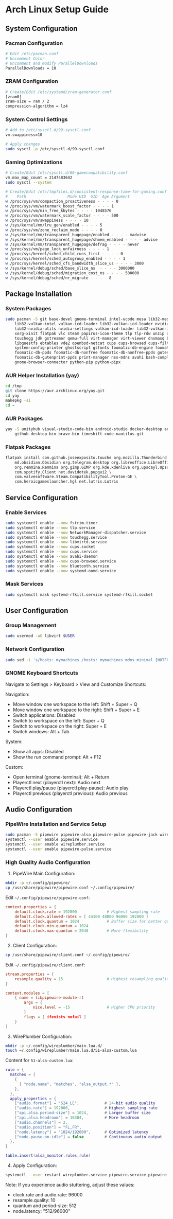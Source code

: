 # Arch Linux Setup Guide

## System Configuration

### Pacman Configuration
```bash
# Edit /etc/pacman.conf
# Uncomment Color
# Uncomment and modify ParallelDownloads
ParallelDownloads = 10
```

### ZRAM Configuration
```bash
# Create/Edit /etc/systemd/zram-generator.conf
[zram0]
zram-size = ram / 2
compression-algorithm = lz4
```

### System Control Settings
```bash
# Add to /etc/sysctl.d/99-sysctl.conf
vm.swappiness=10

# Apply changes
sudo sysctl -p /etc/sysctl.d/99-sysctl.conf
```

### Gaming Optimizations
```bash
# Create/Edit /etc/sysctl.d/80-gamecompatibility.conf
vm.max_map_count = 2147483642
sudo sysctl --system

# Create/Edit /etc/tmpfiles.d/consistent-response-time-for-gaming.conf
#    Path                  Mode UID  GID  Age Argument
w /proc/sys/vm/compaction_proactiveness - - - - 0
w /proc/sys/vm/watermark_boost_factor - - - - 1
w /proc/sys/vm/min_free_kbytes - - - - 1048576
w /proc/sys/vm/watermark_scale_factor - - - - 500
w /proc/sys/vm/swappiness - - - - 10
w /sys/kernel/mm/lru_gen/enabled - - - - 5
w /proc/sys/vm/zone_reclaim_mode - - - - 0
w /sys/kernel/mm/transparent_hugepage/enabled - - - - madvise
w /sys/kernel/mm/transparent_hugepage/shmem_enabled - - - - advise
w /sys/kernel/mm/transparent_hugepage/defrag - - - - never
w /proc/sys/vm/page_lock_unfairness - - - - 1
w /proc/sys/kernel/sched_child_runs_first - - - - 0
w /proc/sys/kernel/sched_autogroup_enabled - - - - 1
w /proc/sys/kernel/sched_cfs_bandwidth_slice_us - - - - 3000
w /sys/kernel/debug/sched/base_slice_ns  - - - - 3000000
w /sys/kernel/debug/sched/migration_cost_ns - - - - 500000
w /sys/kernel/debug/sched/nr_migrate - - - - 8
```

## Package Installation

### System Packages
```bash
sudo pacman -S git base-devel gnome-terminal intel-ucode mesa lib32-mesa vulkan-intel \
    lib32-vulkan-intel vulkan-icd-loader lib32-vulkan-icd-loader nvidia-dkms nvidia-utils \
    lib32-nvidia-utils nvidia-settings vulkan-icd-loader lib32-vulkan-icd-loader xorg-server \
    xorg-xinit flatpak vlc steam papirus-icon-theme tlp tlp-rdw unzip dotnet-sdk mono \
    touchegg jdk gstreamer qemu-full virt-manager virt-viewer dnsmasq bridge-utils \
    libguestfs ebtables vde2 openbsd-netcat cups cups-browsed cups-filters cups-pdf \
    system-config-printer ghostscript gsfonts foomatic-db-engine foomatic-db \
    foomatic-db-ppds foomatic-db-nonfree foomatic-db-nonfree-ppds gutenprint \
    foomatic-db-gutenprint-ppds print-manager nss-mdns avahi bash-completion \
    gnome-browser-connector python-pip python-pipx
```

### AUR Helper Installation (yay)
```bash
cd /tmp
git clone https://aur.archlinux.org/yay.git
cd yay
makepkg -si
cd ~
```

### AUR Packages
```bash
yay -S unityhub visual-studio-code-bin android-studio docker-desktop anydesk-bin \
    github-desktop-bin brave-bin timeshift code-nautilus-git
```

### Flatpak Packages
```bash
flatpak install com.github.joseexposito.touche org.mozilla.Thunderbird \
    md.obsidian.Obsidian org.telegram.desktop org.libreoffice.LibreOffice \
    org.remmina.Remmina org.gimp.GIMP org.kde.kdenlive org.upscayl.Upscayl \
    com.spotify.Client net.davidotek.pupgui2 \
    com.valvesoftware.Steam.CompatibilityTool.Proton-GE \
    com.heroicgameslauncher.hgl net.lutris.Lutris
```

## Service Configuration

### Enable Services
```bash
sudo systemctl enable --now fstrim.timer
sudo systemctl enable --now tlp.service
sudo systemctl enable --now NetworkManager-dispatcher.service
sudo systemctl enable --now touchegg.service
sudo systemctl enable --now libvirtd.service
sudo systemctl enable --now cups.socket
sudo systemctl enable --now cups.service
sudo systemctl enable --now avahi-daemon
sudo systemctl enable --now cups-browsed.service
sudo systemctl enable --now bluetooth.service
sudo systemctl enable --now systemd-oomd.service
```

### Mask Services
```bash
sudo systemctl mask systemd-rfkill.service systemd-rfkill.socket
```

## User Configuration

### Group Management
```bash
sudo usermod -aG libvirt $USER
```

### Network Configuration
```bash
sudo sed -i 's/hosts: mymachines /hosts: mymachines mdns_minimal [NOTFOUND=return] /' /etc/nsswitch.conf
```

### GNOME Keyboard Shortcuts
Navigate to Settings > Keyboard > View and Customize Shortcuts:

Navigation:
- Move window one workspace to the left: Shift + Super + Q
- Move window one workspace to the right: Shift + Super + E
- Switch applications: Disabled
- Switch to workspace on the left: Super + Q
- Switch to workspace on the right: Super + E
- Switch windows: Alt + Tab

System:
- Show all apps: Disabled
- Show the run command prompt: Alt + F12

Custom:
- Open terminal (gnome-terminal): Alt + Return
- Playerctl next (playerctl next): Audio next
- Playerctl play/pause (playerctl play-pause): Audio play
- Playerctl previous (playerctl previous): Audio previous

## Audio Configuration

### PipeWire Installation and Service Setup
```bash
sudo pacman -S pipewire pipewire-alsa pipewire-pulse pipewire-jack wireplumber
systemctl --user enable pipewire.service
systemctl --user enable wireplumber.service
systemctl --user enable pipewire-pulse.service
```

### High Quality Audio Configuration

1. PipeWire Main Configuration:
```bash
mkdir -p ~/.config/pipewire/
cp /usr/share/pipewire/pipewire.conf ~/.config/pipewire/
```

Edit `~/.config/pipewire/pipewire.conf`:
```conf
context.properties = {
    default.clock.rate = 192000             # Highest sampling rate
    default.clock.allowed-rates = [ 44100 48000 96000 192000 ]
    default.clock.quantum = 1024            # Buffer size for better quality
    default.clock.min-quantum = 1024
    default.clock.max-quantum = 2048        # More flexibility
}
```

2. Client Configuration:
```bash
cp /usr/share/pipewire/client.conf ~/.config/pipewire/
```

Edit `~/.config/pipewire/client.conf`:
```conf
stream.properties = {
    resample.quality = 15                   # Highest resampling quality
}

context.modules = [
    { name = libpipewire-module-rt
        args = {
            nice.level = -15                # Higher CPU priority
        }
        flags = [ ifexists nofail ]
    }
]
```

3. WirePlumber Configuration:
```bash
mkdir -p ~/.config/wireplumber/main.lua.d/
touch ~/.config/wireplumber/main.lua.d/51-alsa-custom.lua
```

Content for `51-alsa-custom.lua`:
```lua
rule = {
  matches = {
    {
      { "node.name", "matches", "alsa_output.*" },
    },
  },
  apply_properties = {
    ["audio.format"] = "S24_LE",           # 24-bit audio quality
    ["audio.rate"] = 192000,               # Highest sampling rate
    ["api.alsa.period-size"] = 1024,       # Larger buffer size
    ["api.alsa.headroom"] = 16384,         # More headroom
    ["audio.channels"] = 2,
    ["audio.position"] = "FL,FR",
    ["node.latency"] = "1024/192000",      # Optimized latency
    ["node.pause-on-idle"] = false         # Continuous audio output
  },
}

table.insert(alsa_monitor.rules,rule)
```

4. Apply Configuration:
```bash
systemctl --user restart wireplumber.service pipewire.service pipewire-pulse.service
```

Note: If you experience audio stuttering, adjust these values:
- clock.rate and audio.rate: 96000
- resample.quality: 10
- quantum and period-size: 512
- node.latency: "512/96000"
